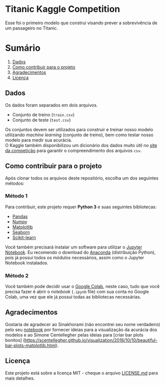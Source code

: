 # Titanic Kaggle Competition

Esse foi o primeiro modelo que construí visando prever a sobrevivência de um passageiro no Titanic.

# Sumário
1. [Dados](#dados)
2. [Como contribuir para o projeto](#contribuir)
4. [Agradecimentos](#agradecimentos)
5. [Licença](#licença)


<a name="dados"></a>
## Dados

Os dados foram separados em dois arquivos.

* Conjunto de treino (`train.csv`)
* Conjunto de teste (`test.csv`)


Os conjuntos devem ser utilizados para construir e treinar nosso modelo utilizando _machine learning_ (conjunto de treino), bem como testar nosso modelo para medir sua acurácia.  
O Kaggle também disponibilizou um dicionário dos dados muito útil no [site da competição](https://www.kaggle.com/c/titanic/data) para garantir o compreendimento dos arquivos `csv`.


<a name="contribuir"></a>
## Como contribuir para o projeto
Após clonar todos os arquivos deste repositório, escolha um dos seguintes métodos:

### Método 1
Para contribuir, este projeto requer **Python 3** e suas seguintes bibliotecas:

* [Pandas](https://pandas.pydata.org/)
* [Numpy](https://numpy.org/)
* [Matplotlib](https://matplotlib.org/)
* [Seaborn](https://seaborn.pydata.org/)
* [Scikit-learn](https://scikit-learn.org/stable/)

Você também precisará instalar um software para utilizar o [Jupyter Notebook](https://jupyter.org/).
Eu recomendo o download do [Anaconda](https://www.anaconda.com/) (distribuição Python), pois já possui todos os módulos necessários, assim como o Jupyter Notebook instalados. 


### Método 2
Você também pode decidir usar o [Google Colab](https://colab.research.google.com/), neste caso, tudo que você precisa fazer é abrir o _notebook_ (`.ipynb` file) com sua conta no Google Colab, uma vez que ele já possui todas as bibliotecas necessárias.

<a name="agradecimentos"></a>
## Agradecimentos
Gostaria de agradecer ao Sinakhorami (não encontrei seu nome verdadeiro) pelo seu [notebook](https://www.kaggle.com/sinakhorami/titanic-best-working-classifier) por fornecer ideias para a visualização da acurácia dos modelos e ao Simone Centellegher pelas ideias para [criar bar plots bonitos] (https://scentellegher.github.io/visualization/2018/10/10/beautiful-bar-plots-matplotlib.html).

<a name="licença"></a>
## Licença
Este projeto está sobre a licença MIT - cheque o arquivo [LICENSE.md](LICENSE.md) para mais detalhes.



